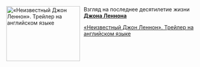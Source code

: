 <!--2025-05-05 11:00:34-->
<div class="yb">
  <div class="rss kino_kino"><a href="https://www.kino-teatr.ru/video/49221/" title="«Неизвестный Джон Леннон». Трейлер на английском языке"><img src="https://www.kino-teatr.ru/video/1/2/49221/poster.jpg" width="196" height="147" align="left" hspace="5" style="margin: 0px 10px 0px 5px" alt="«Неизвестный Джон Леннон». Трейлер на английском языке"/></a>Взгляд на последнее десятилетие жизни <a href=https://www.kino-teatr.ru/kino/acter/m/euro/53627/bio/ target=_blank><strong>Джона Леннона</strong></a> <p class="titl"><a href="https://www.kino-teatr.ru/video/49221/">«Неизвестный Джон Леннон». Трейлер на английском языке</a></p></div>
</div>
